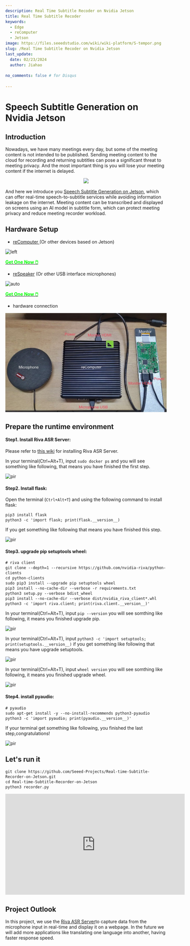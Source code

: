 ```yaml
---
description: Real Time Subtitle Recoder on Nvidia Jetson
title: Real Time Subtitle Recoder
keywords:
  - Edge
  - reComputer
  - Jetson
image: https://files.seeedstudio.com/wiki/wiki-platform/S-tempor.png
slug: /Real Time Subtitle Recoder on Nvidia Jetson
last_update:
  date: 02/23/2024
  author: Jiahao

no_comments: false # for Disqus

---
```


# Speech Subtitle Generation on Nvidia Jetson

## Introduction


Nowadays, we have many meetings every day, but some of the meeting content is not intended to be published. Sending meeting content to the cloud for recording and returning subtitles can pose a significant threat to meeting privacy. And the most important thing is you will lose your meeting content if the internet is delayed. 

<div align="center"><img width={800} src="https://files.seeedstudio.com/wiki/reComputer-Jetson/A608/recoder.gif" /></div>

And here we introduce you [Speech Subtitle Generation on Jetson](https://github.com/yuyoujiang/Real-time-Subtitle-Recorder-on-Jetson), which can offer real-time speech-to-subtitle services while avoiding information leakage on the internet. Meeting content can be transcribed and displayed on screens using an AI model in subtitle form, which can protect meeting privacy and reduce meeting recorder workload.



## Hardware Setup

- [reComputer ](https://www.seeedstudio.com/reComputer-Industrial-J3011-p-5682.html?queryID=c1e6f0b0bd38a98233ce64bce8083a22&objectID=5682&indexName=bazaar_retailer_products) (Or other devices based on Jetson)

<p style={{textAlign: 'center'}}> 
 <img src="https://files.seeedstudio.com/wiki/reComputer-Jetson/A608/recomputer_industrial_j3011_orin_nano_8gb.jpg" alt="left" width={800} height="auto" />
 </p>

<div class="get_one_now_container" style={{textAlign: 'center'}}>
    <a class="get_one_now_item" href="https://www.seeedstudio.com/reComputer-Industrial-J3011-p-5682.html" target="_blank" rel="noopener noreferrer">
        <strong><span><font color={'FFFFFF'} size={"4"}> Get One Now 🖱️</font></span></strong>
    </a>
</div>

-  [reSpeaker](https://www.seeedstudio.com/ReSpeaker-Mic-Array-v2-0.html?queryID=2baffb980bdb6d5e65b2b3f511657cb2&objectID=139&indexName=bazaar_retailer_products) (Or other USB interface microphones)

<p style={{textAlign: 'center'}}> 
 <img src="https://files.seeedstudio.com/wiki/reComputer-Jetson/A608/ReSpeaker_Mic_Array_v2.0.png" 
alt="auto" width={800} height="auto"/></p>

<div class="get_one_now_container" style={{textAlign: 'center'}}>
    <a class="get_one_now_item" href="https://www.seeedstudio.com/ReSpeaker-Mic-Array-v2-0.html" target="_blank" rel="noopener noreferrer">
        <strong><span><font color={'FFFFFF'} size={"4"}> Get One Now 🖱️</font></span></strong>
    </a>
</div>

-  hardware connection
<p style={{textAlign: 'center'}}><img src="https://github.com/Seeed-Projects/Real-time-Subtitle-Recorder-on-Jetson/raw/main/sources/recorder_hardware_connection.png" alt="pir" width={800} height="auto"/></p>

## Prepare the runtime environment

#### Step1. Install Riva ASR Server:

Please refer to [this wiki](https://wiki.seeedstudio.com/Local_Voice_Chatbot/#install-riva-server) for installing Riva ASR Server. 

In your terminal(Ctrl+Alt+T), input ```sudo docker ps``` and you will see something like following, that means you have finished the first step.

<p style={{textAlign: 'center'}}><img src="https://files.seeedstudio.com/wiki/reComputer-Jetson/A608/riva.png" alt="pir" width={1000} height="auto"/></p>

#### Step2. Install flask:

Open the terminal (`Ctrl+Alt+T`) and using the following command to install flask:

```shell
pip3 install flask
python3 -c 'import flask; print(flask.__version__)
```
If you get something like following that means you have finished this step.

<p style={{textAlign: 'center'}}><img src="https://files.seeedstudio.com/wiki/reComputer-Jetson/A608/flask.png" alt="pir" width={1000} height="auto"/></p>

#### Step3. upgrade pip setuptools wheel:

```shell
# riva client
git clone --depth=1 --recursive https://github.com/nvidia-riva/python-clients
cd python-clients
sudo pip3 install --upgrade pip setuptools wheel
pip3 install --no-cache-dir --verbose -r requirements.txt
python3 setup.py --verbose bdist_wheel
pip3 install --no-cache-dir --verbose dist/nvidia_riva_client*.whl
python3 -c 'import riva.client; print(riva.client.__version__)'
```
In your terminal(Ctrl+Alt+T), input ```pip --version``` you will see somthing like following, it means you finished upgrade pip.

<p style={{textAlign: 'center'}}><img src="https://files.seeedstudio.com/wiki/reComputer-Jetson/A608/pip.png" alt="pir" width={1000} height="auto"/></p>

In your terminal(Ctrl+Alt+T), input ```python3 -c 'import setuptools; print(setuptools.__version__)``` if you get something like following that means you have upgrade setuptools.

<p style={{textAlign: 'center'}}><img src="https://files.seeedstudio.com/wiki/reComputer-Jetson/A608/setuptools.png" alt="pir" width={1000} height="auto"/></p>

In your terminal(Ctrl+Alt+T), input ```wheel version``` you will see somthing like following, it means you finished upgrade wheel.

<p style={{textAlign: 'center'}}><img src="https://files.seeedstudio.com/wiki/reComputer-Jetson/A608/wheel.png" alt="pir" width={1000} height="auto"/></p>

#### Step4. install pyaudio:

```shell
# pyaudio
sudo apt-get install -y --no-install-recommends python3-pyaudio
python3 -c 'import pyaudio; print(pyaudio.__version__)'
```
If your terminal get something like following, you finished the last step,congratulations!

<p style={{textAlign: 'center'}}><img src="https://files.seeedstudio.com/wiki/reComputer-Jetson/A608/pyaudio.png" alt="pir" width={1000} height="auto"/></p>

## Let's run it

```shell
git clone https://github.com/Seeed-Projects/Real-time-Subtitle-Recorder-on-Jetson.git
cd Real-time-Subtitle-Recorder-on-Jetson
python3 recorder.py
```
<iframe width="560" height="315" src="https://www.youtube.com/embed/XypO6BlXkCY?si=CczjuOXxak1xAelO" title="YouTube video player" frameborder="0" allow="accelerometer; autoplay; clipboard-write; encrypted-media; gyroscope; picture-in-picture; web-share" allowfullscreen></iframe>

## Project Outlook

In this project, we use the [Riva ASR Server](https://catalog.ngc.nvidia.com/orgs/nvidia/teams/riva/resources/riva_quickstart)to capture data from the microphone input in real-time and display it on a webpage. In the future we will add more applications like translating one language into another,  having faster response speed.